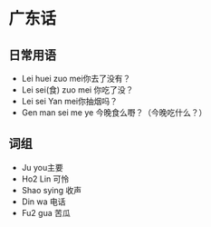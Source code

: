 # 广东话

## 日常用语

* Lei huei zuo mei你去了没有？
* Lei sei(食) zuo mei 你吃了没？
* Lei sei Yan mei你抽烟吗？
* Gen man sei me ye 今晚食么嘢？（今晚吃什么？）

## 词组
* Ju you主要
* Ho2 Lin 可怜
* Shao sying 收声
* Din wa 电话
* Fu2 gua 苦瓜 